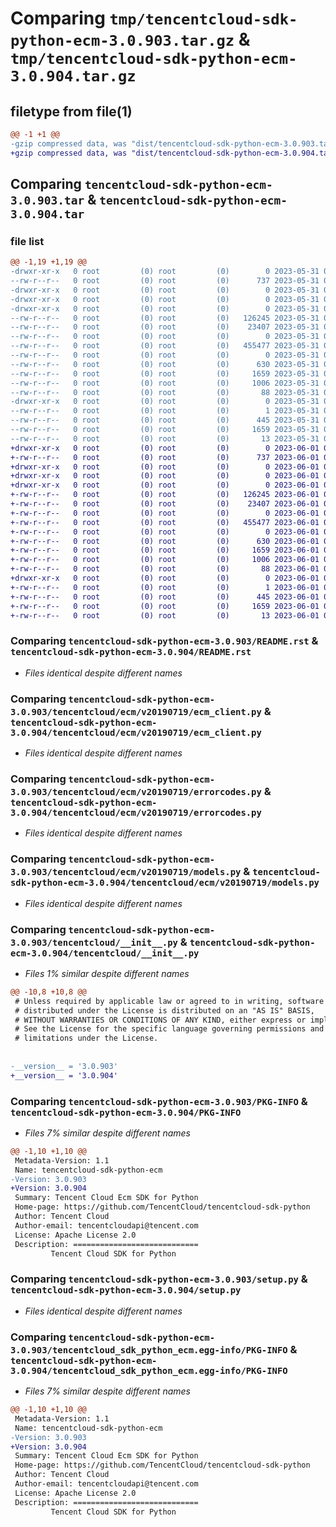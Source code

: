# Comparing `tmp/tencentcloud-sdk-python-ecm-3.0.903.tar.gz` & `tmp/tencentcloud-sdk-python-ecm-3.0.904.tar.gz`

## filetype from file(1)

```diff
@@ -1 +1 @@
-gzip compressed data, was "dist/tencentcloud-sdk-python-ecm-3.0.903.tar", last modified: Wed May 31 02:10:54 2023, max compression
+gzip compressed data, was "dist/tencentcloud-sdk-python-ecm-3.0.904.tar", last modified: Thu Jun  1 02:34:03 2023, max compression
```

## Comparing `tencentcloud-sdk-python-ecm-3.0.903.tar` & `tencentcloud-sdk-python-ecm-3.0.904.tar`

### file list

```diff
@@ -1,19 +1,19 @@
-drwxr-xr-x   0 root         (0) root         (0)        0 2023-05-31 02:10:54.000000 tencentcloud-sdk-python-ecm-3.0.903/
--rw-r--r--   0 root         (0) root         (0)      737 2023-05-31 02:10:54.000000 tencentcloud-sdk-python-ecm-3.0.903/README.rst
-drwxr-xr-x   0 root         (0) root         (0)        0 2023-05-31 02:10:54.000000 tencentcloud-sdk-python-ecm-3.0.903/tencentcloud/
-drwxr-xr-x   0 root         (0) root         (0)        0 2023-05-31 02:10:54.000000 tencentcloud-sdk-python-ecm-3.0.903/tencentcloud/ecm/
-drwxr-xr-x   0 root         (0) root         (0)        0 2023-05-31 02:10:54.000000 tencentcloud-sdk-python-ecm-3.0.903/tencentcloud/ecm/v20190719/
--rw-r--r--   0 root         (0) root         (0)   126245 2023-05-31 02:10:54.000000 tencentcloud-sdk-python-ecm-3.0.903/tencentcloud/ecm/v20190719/ecm_client.py
--rw-r--r--   0 root         (0) root         (0)    23407 2023-05-31 02:10:54.000000 tencentcloud-sdk-python-ecm-3.0.903/tencentcloud/ecm/v20190719/errorcodes.py
--rw-r--r--   0 root         (0) root         (0)        0 2023-05-31 02:10:54.000000 tencentcloud-sdk-python-ecm-3.0.903/tencentcloud/ecm/v20190719/__init__.py
--rw-r--r--   0 root         (0) root         (0)   455477 2023-05-31 02:10:54.000000 tencentcloud-sdk-python-ecm-3.0.903/tencentcloud/ecm/v20190719/models.py
--rw-r--r--   0 root         (0) root         (0)        0 2023-05-31 02:10:54.000000 tencentcloud-sdk-python-ecm-3.0.903/tencentcloud/ecm/__init__.py
--rw-r--r--   0 root         (0) root         (0)      630 2023-05-31 02:10:54.000000 tencentcloud-sdk-python-ecm-3.0.903/tencentcloud/__init__.py
--rw-r--r--   0 root         (0) root         (0)     1659 2023-05-31 02:10:54.000000 tencentcloud-sdk-python-ecm-3.0.903/PKG-INFO
--rw-r--r--   0 root         (0) root         (0)     1006 2023-05-31 02:10:54.000000 tencentcloud-sdk-python-ecm-3.0.903/setup.py
--rw-r--r--   0 root         (0) root         (0)       88 2023-05-31 02:10:54.000000 tencentcloud-sdk-python-ecm-3.0.903/setup.cfg
-drwxr-xr-x   0 root         (0) root         (0)        0 2023-05-31 02:10:54.000000 tencentcloud-sdk-python-ecm-3.0.903/tencentcloud_sdk_python_ecm.egg-info/
--rw-r--r--   0 root         (0) root         (0)        1 2023-05-31 02:10:54.000000 tencentcloud-sdk-python-ecm-3.0.903/tencentcloud_sdk_python_ecm.egg-info/dependency_links.txt
--rw-r--r--   0 root         (0) root         (0)      445 2023-05-31 02:10:54.000000 tencentcloud-sdk-python-ecm-3.0.903/tencentcloud_sdk_python_ecm.egg-info/SOURCES.txt
--rw-r--r--   0 root         (0) root         (0)     1659 2023-05-31 02:10:54.000000 tencentcloud-sdk-python-ecm-3.0.903/tencentcloud_sdk_python_ecm.egg-info/PKG-INFO
--rw-r--r--   0 root         (0) root         (0)       13 2023-05-31 02:10:54.000000 tencentcloud-sdk-python-ecm-3.0.903/tencentcloud_sdk_python_ecm.egg-info/top_level.txt
+drwxr-xr-x   0 root         (0) root         (0)        0 2023-06-01 02:34:03.000000 tencentcloud-sdk-python-ecm-3.0.904/
+-rw-r--r--   0 root         (0) root         (0)      737 2023-06-01 02:34:03.000000 tencentcloud-sdk-python-ecm-3.0.904/README.rst
+drwxr-xr-x   0 root         (0) root         (0)        0 2023-06-01 02:34:03.000000 tencentcloud-sdk-python-ecm-3.0.904/tencentcloud/
+drwxr-xr-x   0 root         (0) root         (0)        0 2023-06-01 02:34:03.000000 tencentcloud-sdk-python-ecm-3.0.904/tencentcloud/ecm/
+drwxr-xr-x   0 root         (0) root         (0)        0 2023-06-01 02:34:03.000000 tencentcloud-sdk-python-ecm-3.0.904/tencentcloud/ecm/v20190719/
+-rw-r--r--   0 root         (0) root         (0)   126245 2023-06-01 02:34:03.000000 tencentcloud-sdk-python-ecm-3.0.904/tencentcloud/ecm/v20190719/ecm_client.py
+-rw-r--r--   0 root         (0) root         (0)    23407 2023-06-01 02:34:03.000000 tencentcloud-sdk-python-ecm-3.0.904/tencentcloud/ecm/v20190719/errorcodes.py
+-rw-r--r--   0 root         (0) root         (0)        0 2023-06-01 02:34:03.000000 tencentcloud-sdk-python-ecm-3.0.904/tencentcloud/ecm/v20190719/__init__.py
+-rw-r--r--   0 root         (0) root         (0)   455477 2023-06-01 02:34:03.000000 tencentcloud-sdk-python-ecm-3.0.904/tencentcloud/ecm/v20190719/models.py
+-rw-r--r--   0 root         (0) root         (0)        0 2023-06-01 02:34:03.000000 tencentcloud-sdk-python-ecm-3.0.904/tencentcloud/ecm/__init__.py
+-rw-r--r--   0 root         (0) root         (0)      630 2023-06-01 02:34:03.000000 tencentcloud-sdk-python-ecm-3.0.904/tencentcloud/__init__.py
+-rw-r--r--   0 root         (0) root         (0)     1659 2023-06-01 02:34:03.000000 tencentcloud-sdk-python-ecm-3.0.904/PKG-INFO
+-rw-r--r--   0 root         (0) root         (0)     1006 2023-06-01 02:34:03.000000 tencentcloud-sdk-python-ecm-3.0.904/setup.py
+-rw-r--r--   0 root         (0) root         (0)       88 2023-06-01 02:34:03.000000 tencentcloud-sdk-python-ecm-3.0.904/setup.cfg
+drwxr-xr-x   0 root         (0) root         (0)        0 2023-06-01 02:34:03.000000 tencentcloud-sdk-python-ecm-3.0.904/tencentcloud_sdk_python_ecm.egg-info/
+-rw-r--r--   0 root         (0) root         (0)        1 2023-06-01 02:34:03.000000 tencentcloud-sdk-python-ecm-3.0.904/tencentcloud_sdk_python_ecm.egg-info/dependency_links.txt
+-rw-r--r--   0 root         (0) root         (0)      445 2023-06-01 02:34:03.000000 tencentcloud-sdk-python-ecm-3.0.904/tencentcloud_sdk_python_ecm.egg-info/SOURCES.txt
+-rw-r--r--   0 root         (0) root         (0)     1659 2023-06-01 02:34:03.000000 tencentcloud-sdk-python-ecm-3.0.904/tencentcloud_sdk_python_ecm.egg-info/PKG-INFO
+-rw-r--r--   0 root         (0) root         (0)       13 2023-06-01 02:34:03.000000 tencentcloud-sdk-python-ecm-3.0.904/tencentcloud_sdk_python_ecm.egg-info/top_level.txt
```

### Comparing `tencentcloud-sdk-python-ecm-3.0.903/README.rst` & `tencentcloud-sdk-python-ecm-3.0.904/README.rst`

 * *Files identical despite different names*

### Comparing `tencentcloud-sdk-python-ecm-3.0.903/tencentcloud/ecm/v20190719/ecm_client.py` & `tencentcloud-sdk-python-ecm-3.0.904/tencentcloud/ecm/v20190719/ecm_client.py`

 * *Files identical despite different names*

### Comparing `tencentcloud-sdk-python-ecm-3.0.903/tencentcloud/ecm/v20190719/errorcodes.py` & `tencentcloud-sdk-python-ecm-3.0.904/tencentcloud/ecm/v20190719/errorcodes.py`

 * *Files identical despite different names*

### Comparing `tencentcloud-sdk-python-ecm-3.0.903/tencentcloud/ecm/v20190719/models.py` & `tencentcloud-sdk-python-ecm-3.0.904/tencentcloud/ecm/v20190719/models.py`

 * *Files identical despite different names*

### Comparing `tencentcloud-sdk-python-ecm-3.0.903/tencentcloud/__init__.py` & `tencentcloud-sdk-python-ecm-3.0.904/tencentcloud/__init__.py`

 * *Files 1% similar despite different names*

```diff
@@ -10,8 +10,8 @@
 # Unless required by applicable law or agreed to in writing, software
 # distributed under the License is distributed on an "AS IS" BASIS,
 # WITHOUT WARRANTIES OR CONDITIONS OF ANY KIND, either express or implied.
 # See the License for the specific language governing permissions and
 # limitations under the License.
 
 
-__version__ = '3.0.903'
+__version__ = '3.0.904'
```

### Comparing `tencentcloud-sdk-python-ecm-3.0.903/PKG-INFO` & `tencentcloud-sdk-python-ecm-3.0.904/PKG-INFO`

 * *Files 7% similar despite different names*

```diff
@@ -1,10 +1,10 @@
 Metadata-Version: 1.1
 Name: tencentcloud-sdk-python-ecm
-Version: 3.0.903
+Version: 3.0.904
 Summary: Tencent Cloud Ecm SDK for Python
 Home-page: https://github.com/TencentCloud/tencentcloud-sdk-python
 Author: Tencent Cloud
 Author-email: tencentcloudapi@tencent.com
 License: Apache License 2.0
 Description: ============================
         Tencent Cloud SDK for Python
```

### Comparing `tencentcloud-sdk-python-ecm-3.0.903/setup.py` & `tencentcloud-sdk-python-ecm-3.0.904/setup.py`

 * *Files identical despite different names*

### Comparing `tencentcloud-sdk-python-ecm-3.0.903/tencentcloud_sdk_python_ecm.egg-info/PKG-INFO` & `tencentcloud-sdk-python-ecm-3.0.904/tencentcloud_sdk_python_ecm.egg-info/PKG-INFO`

 * *Files 7% similar despite different names*

```diff
@@ -1,10 +1,10 @@
 Metadata-Version: 1.1
 Name: tencentcloud-sdk-python-ecm
-Version: 3.0.903
+Version: 3.0.904
 Summary: Tencent Cloud Ecm SDK for Python
 Home-page: https://github.com/TencentCloud/tencentcloud-sdk-python
 Author: Tencent Cloud
 Author-email: tencentcloudapi@tencent.com
 License: Apache License 2.0
 Description: ============================
         Tencent Cloud SDK for Python
```

